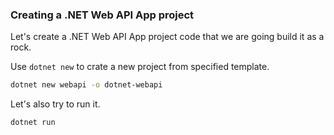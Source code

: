 ### Creating a .NET Web API App project

Let's create a .NET Web API App project code that we are going build it as a rock.

Use `dotnet new` to crate a new project from specified template.
```bash
dotnet new webapi -o dotnet-webapi
```

Let's also try to run it.
```bash
dotnet run
```
